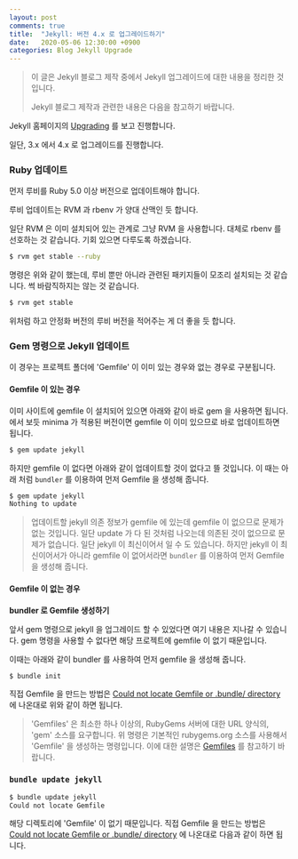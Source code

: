```yaml
---
layout: post
comments: true
title:  "Jekyll: 버전 4.x 로 업그레이드하기"
date:   2020-05-06 12:30:00 +0900
categories: Blog Jekyll Upgrade
---
```


>이 글은 Jekyll 블로그 제작 중에서 Jekyll 업그레이드에 대한 내용을 정리한 것입니다.
>
>Jekyll 블로그 제작과 관련한 내용은 다음을 참고하기 바랍니다.

Jekyll 홈페이지의 [Upgrading](https://jekyllrb.com/docs/upgrading/) 를 보고 진행합니다.

일단, 3.x 에서 4.x 로 업그레이드를 진행합니다.

### Ruby 업데이트

먼저 루비를 Ruby 5.0 이상 버전으로 업데이트해야 합니다.

루비 업데이트는 RVM 과 rbenv 가 양대 산맥인 듯 합니다.

일단 RVM 은 이미 설치되어 있는 관계로 그냥 RVM 을 사용합니다. 대체로 rbenv 를 선호하는 것 같습니다. 기회 있으면 다루도록 하겠습니다.

```sh
$ rvm get stable --ruby
```

명령은 위와 같이 했는데, 루비 뿐만 아니라 관련된 패키지들이 모조리 설치되는 것 같습니다. 썩 바람직하지는 않는 것 같습니다.

```sh
$ rvm get stable
```

위처럼 하고 안정화 버전의 루비 버전을 적어주는 게 더 좋을 듯 합니다.

### Gem 명령으로 Jekyll 업데이트

이 경우는 프로젝트 폴더에 'Gemfile' 이 이미 있는 경우와 없는 경우로 구분됩니다.

#### Gemfile 이 있는 경우

이미 사이트에 gemfile 이 설치되어 있으면 아래와 같이 바로 gem 을 사용하면 됩니다. []() 에서 보듯 minima 가 적용된 버전이면 gemfile 이 이미 있으므로 바로 업데이트하면 됩니다.

```sh
$ gem update jekyll
```

하지만 gemfile 이 없다면 아래와 같이 업데이트할 것이 없다고 뜰 것입니다. 이 때는 아래 처럼 `bundler` 를 이용하여 먼저 Gemfile 을 생성해 줍니다.

```sh
$ gem update jekyll
Nothing to update
```

> 업데이트할 jekyll 의존 정보가 gemfile 에 있는데 gemfile 이 없으므로 문제가 없는 것입니다. 일단 update 가 다 된 것처럼 나오는데 의존된 것이 없으므로 문제가 없습니다. 일단 jekyll 이 최신이어서 일 수 도 있습니다. 하지만 jekyll 이 최신이어서가 아니라 gemfile 이 없어서라면 `bundler` 를 이용하여 먼저 Gemfile 을 생성해 줍니다.

#### Gemfile 이 없는 경우

**bundler 로 Gemfile 생성하기**

앞서 gem 명령으로 jekyll 을 업그레이드 할 수 있었다면 여기 내용은 지나갈 수 있습니다. gem 명령을 사용할 수 없다면 해당 프로젝트에 gemfile 이 없기 때문입니다.

이때는 아래와 같이 bundler 를 사용하여 먼저 gemfile 을 생성해 줍니다.

```sh
$ bundle init
```

직접 Gemfile 을 만드는 방법은 [Could not locate Gemfile or .bundle/ directory](https://forestry.io/docs/troubleshooting/could-not-locate-gemfile-or-bundle-directory/) 에 나온대로 위와 같이 하면 됩니다.

> 'Gemfiles' 은 최소한 하나 이상의, RubyGems 서버에 대한 URL 양식의, 'gem' 소스를 요구합니다. 위 명령은 기본적인 rubygems.org 소스를 사용해서 'Gemfile' 을 생성하는 명령입니다. 이에 대한 설명은 [Gemfiles](https://bundler.io/gemfile.html#gemfiles) 를 참고하기 바랍니다.


### `bundle update jekyll`

```sh
$ bundle update jekyll
Could not locate Gemfile
```

해당 디렉토리에 'Gemfile' 이 없기 때문입니다. 직접 Gemfile 을 만드는 방법은 [Could not locate Gemfile or .bundle/ directory](https://forestry.io/docs/troubleshooting/could-not-locate-gemfile-or-bundle-directory/) 에 나온대로 다음과 같이 하면 됩니다.
